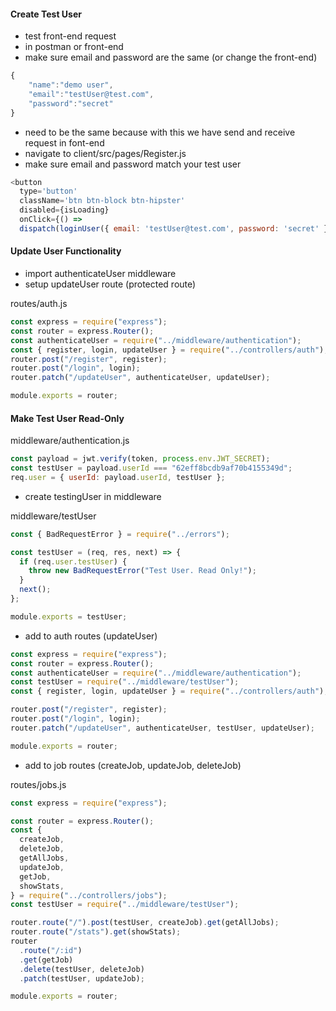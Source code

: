 #### Create Test User

- test front-end request
- in postman or front-end
- make sure email and password are the same (or change the front-end)

```js
{
    "name":"demo user",
    "email":"testUser@test.com",
    "password":"secret"
}
```

- need to be the same because with this we have send and receive request in font-end
- navigate to client/src/pages/Register.js
- make sure email and password match your test user

```js
<button
  type='button'
  className='btn btn-block btn-hipster'
  disabled={isLoading}
  onClick={() =>
  dispatch(loginUser({ email: 'testUser@test.com', password: 'secret' }))}>

```

#### Update User Functionality

- import authenticateUser middleware
- setup updateUser route (protected route)

routes/auth.js

```js
const express = require("express");
const router = express.Router();
const authenticateUser = require("../middleware/authentication");
const { register, login, updateUser } = require("../controllers/auth");
router.post("/register", register);
router.post("/login", login);
router.patch("/updateUser", authenticateUser, updateUser);

module.exports = router;
```

#### Make Test User Read-Only

middleware/authentication.js

```js
const payload = jwt.verify(token, process.env.JWT_SECRET);
const testUser = payload.userId === "62eff8bcdb9af70b4155349d";
req.user = { userId: payload.userId, testUser };
```

- create testingUser in middleware

middleware/testUser

```js
const { BadRequestError } = require("../errors");

const testUser = (req, res, next) => {
  if (req.user.testUser) {
    throw new BadRequestError("Test User. Read Only!");
  }
  next();
};

module.exports = testUser;
```

- add to auth routes (updateUser)

```js
const express = require("express");
const router = express.Router();
const authenticateUser = require("../middleware/authentication");
const testUser = require("../middleware/testUser");
const { register, login, updateUser } = require("../controllers/auth");

router.post("/register", register);
router.post("/login", login);
router.patch("/updateUser", authenticateUser, testUser, updateUser);

module.exports = router;
```

- add to job routes (createJob, updateJob, deleteJob)

routes/jobs.js

```js
const express = require("express");

const router = express.Router();
const {
  createJob,
  deleteJob,
  getAllJobs,
  updateJob,
  getJob,
  showStats,
} = require("../controllers/jobs");
const testUser = require("../middleware/testUser");

router.route("/").post(testUser, createJob).get(getAllJobs);
router.route("/stats").get(showStats);
router
  .route("/:id")
  .get(getJob)
  .delete(testUser, deleteJob)
  .patch(testUser, updateJob);

module.exports = router;
```
